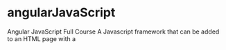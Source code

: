 # angularJavaScript
Angular JavaScript Full Course
A Javascript framework that can be added to an HTML page with a <script> tag. 
Extends HTML attributes with Directives, and binds data to HTML with Expressions.
